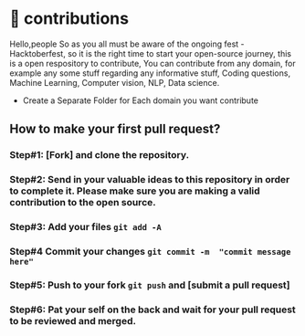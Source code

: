 
# :bookmark: contributions
Hello,people So as you all must be aware of the ongoing fest -Hacktoberfest, so it is the right time to start your open-source journey, this is a open respository to contribute,
You can contribute from any domain, for example any some stuff regarding any informative stuff, Coding questions, Machine Learning, Computer vision, NLP, Data science.

- Create a Separate Folder for Each domain you want contribute
 
## How to make your first pull request?

### Step#1: [Fork] and clone the repository.

### Step#2: Send in your valuable ideas to this repository in order to complete it. Please make sure you are making a valid contribution to the open source.
       
### Step#3: Add your files `git add -A`

### Step#4 Commit your changes `git commit -m  "commit message here"`

### Step#5: Push to your fork `git push` and [submit a pull request]
                 
### Step#6: Pat your self on the back and wait for your pull request to be reviewed and merged.
